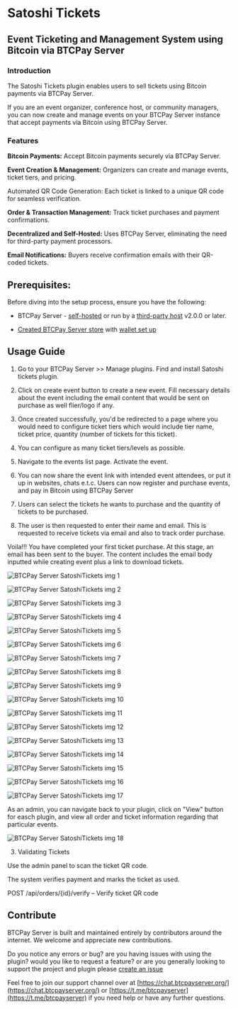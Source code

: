 ﻿# Satoshi Tickets 

## Event Ticketing and Management System using Bitcoin via BTCPay Server


### Introduction

The Satoshi Tickets plugin enables users to sell tickets using Bitcoin payments via BTCPay Server. 

If you are an event organizer, conference host, or community managers, you can now create and manage events on your BTCPay Server instance that accept payments via Bitcoin using BTCPay Server. 

### Features

**Bitcoin Payments:** Accept Bitcoin payments securely via BTCPay Server.

**Event Creation & Management:** Organizers can create and manage events, ticket tiers, and pricing.

Automated QR Code Generation: Each ticket is linked to a unique QR code for seamless verification.

**Order & Transaction Management:** Track ticket purchases and payment confirmations.

**Decentralized and Self-Hosted:** Uses BTCPay Server, eliminating the need for third-party payment processors.

**Email Notifications:** Buyers receive confirmation emails with their QR-coded tickets.


## Prerequisites:

Before diving into the setup process, ensure you have the following:

- BTCPay Server - [self-hosted](Deployment.md) or run by a [third-party host](/Deployment/ThirdPartyHosting.md) v2.0.0 or later.

- [Created BTCPay Server store](CreateStore.md) with [wallet set up](WalletSetup.md)


## Usage Guide

1. Go to your BTCPay Server >> Manage plugins. Find and install Satoshi tickets plugin.

2. Click on create event button to create a new event. Fill necessary details about the event including the email content that would be sent on purchase as well flier/logo if any.

3. Once created successfully, you'd be redirected to a page where you would need to configure ticket tiers which would include tier name, ticket price, quantity (number of tickets for this ticket).

4. You can configure as many ticket tiers/levels as possible.

5. Navigate to the events list page. Activate the event.

6. You can now share the event link with intended event attendees, or put it up in websites, chats e.t.c. Users can now register and purchase events, and pay in Bitcoin using BTCPay Server

7. Users can select the tickets he wants to purchase and the quantity of tickets to be purchased.

8. The user is then requested to enter their name and email. This is requested to receive tickets via email and also to track order purchase.
   
Voila!!! You have completed your first ticket purchase. At this stage, an email has been sent to the buyer. The content includes the email body inputted while creating event plus a link to download tickets.


![BTCPay Server SatoshiTickets img 1](./img/SatoshiTickets/SatoshiTickets_1.png)


![BTCPay Server SatoshiTickets img 2](./img/SatoshiTickets/SatoshiTickets_2.png)


![BTCPay Server SatoshiTickets img 3](./img/SatoshiTickets/SatoshiTickets_3.png)


![BTCPay Server SatoshiTickets img 4](./img/SatoshiTickets/SatoshiTickets_4.png)


![BTCPay Server SatoshiTickets img 5](./img/SatoshiTickets/SatoshiTickets_5.png)


![BTCPay Server SatoshiTickets img 6](./img/SatoshiTickets/SatoshiTickets_6.png)


![BTCPay Server SatoshiTickets img 7](./img/SatoshiTickets/SatoshiTickets_8.png)


![BTCPay Server SatoshiTickets img 8](./img/SatoshiTickets/SatoshiTickets_8.png)


![BTCPay Server SatoshiTickets img 9](./img/SatoshiTickets/SatoshiTickets_9.png)


![BTCPay Server SatoshiTickets img 10](./img/SatoshiTickets/SatoshiTickets_10.png)


![BTCPay Server SatoshiTickets img 11](./img/SatoshiTickets/SatoshiTickets_11.png)


![BTCPay Server SatoshiTickets img 12](./img/SatoshiTickets/SatoshiTickets_12.png)


![BTCPay Server SatoshiTickets img 13](./img/SatoshiTickets/SatoshiTickets_13.png)


![BTCPay Server SatoshiTickets img 14](./img/SatoshiTickets/Event_Summary_Mobile.png)


![BTCPay Server SatoshiTickets img 15](./img/SatoshiTickets/Event_Ticket_Mobile.png)


![BTCPay Server SatoshiTickets img 16](./img/SatoshiTickets/Event_Contact_Mobile.png)


![BTCPay Server SatoshiTickets img 17](./img/SatoshiTickets/Event_Payment_Mobile.png)


As an admin, you can navigate back to your plugin, click on "View" button for easch plugin, and view all order and ticket information regarding that particular events.


![BTCPay Server SatoshiTickets img 18](./img/SatoshiTickets/SatoshiTickets_14.png)





3. Validating Tickets

Use the admin panel to scan the ticket QR code.

The system verifies payment and marks the ticket as used.


POST /api/orders/{id}/verify – Verify ticket QR code




## Contribute

BTCPay Server is built and maintained entirely by contributors around the internet. We welcome and appreciate new contributions.

Do you notice any errors or bug? are you having issues with using the plugin? would you like to request a feature? or are you generally looking to support the project and plugin please [create an issue](https://github.com/TChukwuleta/BTCPayServerPlugins/issues/new)

Feel free to join our support channel over at [https://chat.btcpayserver.org/](https://chat.btcpayserver.org/) or [https://t.me/btcpayserver](https://t.me/btcpayserver) if you need help or have any further questions.